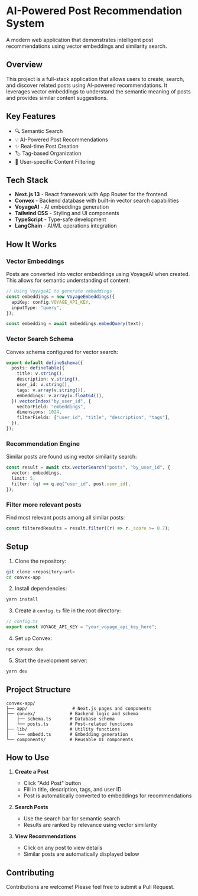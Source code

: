 # AI-Powered Post Recommendation System

A modern web application that demonstrates intelligent post recommendations using vector embeddings and similarity search.

## Overview

This project is a full-stack application that allows users to create, search, and discover related posts using AI-powered recommendations. It leverages vector embeddings to understand the semantic meaning of posts and provides similar content suggestions.

## Key Features

- 🔍 Semantic Search
- 💡 AI-Powered Post Recommendations
- ✨ Real-time Post Creation
- 🏷️ Tag-based Organization
- 🎯 User-specific Content Filtering

## Tech Stack

- **Next.js 13** - React framework with App Router for the frontend
- **Convex** - Backend database with built-in vector search capabilities
- **VoyageAI** - AI embeddings generation
- **Tailwind CSS** - Styling and UI components
- **TypeScript** - Type-safe development
- **LangChain** - AI/ML operations integration

## How It Works

### Vector Embeddings

Posts are converted into vector embeddings using VoyageAI when created. This allows for semantic understanding of content:

```typescript
// Using VoyageAI to generate embeddings
const embeddings = new VoyageEmbeddings({
  apiKey: config.VOYAGE_API_KEY,
  inputType: "query",
});

const embedding = await embeddings.embedQuery(text);
```

### Vector Search Schema

Convex schema configured for vector search:

```typescript
export default defineSchema({
  posts: defineTable({
    title: v.string(),
    description: v.string(),
    user_id: v.string(),
    tags: v.array(v.string()),
    embeddings: v.array(v.float64()),
  }).vectorIndex("by_user_id", {
    vectorField: "embeddings",
    dimensions: 1024,
    filterFields: ["user_id", "title", "description", "tags"],
  }),
});
```

### Recommendation Engine

Similar posts are found using vector similarity search:

```typescript
const result = await ctx.vectorSearch("posts", "by_user_id", {
  vector: embeddings,
  limit: 5,
  filter: (q) => q.eq("user_id", post.user_id),
});
```

### Filter more relevant posts

Find most relevant posts among all similar posts:

```typescript
const filteredResults = result.filter((r) => r._score >= 0.7);
```

## Setup

1. Clone the repository:

```bash
git clone <repository-url>
cd convex-app
```

2. Install dependencies:

```bash
yarn install
```

3. Create a `config.ts` file in the root directory:

```typescript
// config.ts
export const VOYAGE_API_KEY = "your_voyage_api_key_here";
```

4. Set up Convex:

```bash
npx convex dev
```

5. Start the development server:

```bash
yarn dev
```

## Project Structure

```
convex-app/
├── app/                 # Next.js pages and components
├── convex/             # Backend logic and schema
│   ├── schema.ts       # Database schema
│   └── posts.ts        # Post-related functions
├── lib/                # Utility functions
│   └── embedd.ts       # Embedding generation
└── components/         # Reusable UI components
```

## How to Use

1. **Create a Post**

   - Click "Add Post" button
   - Fill in title, description, tags, and user ID
   - Post is automatically converted to embeddings for recommendations

2. **Search Posts**

   - Use the search bar for semantic search
   - Results are ranked by relevance using vector similarity

3. **View Recommendations**
   - Click on any post to view details
   - Similar posts are automatically displayed below

## Contributing

Contributions are welcome! Please feel free to submit a Pull Request.
